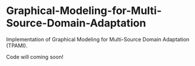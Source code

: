 # Graphical-Modeling-for-Multi-Source-Domain-Adaptation
Implementation of Graphical Modeling for Multi-Source Domain Adaptation (TPAMI).


Code will coming soon!
